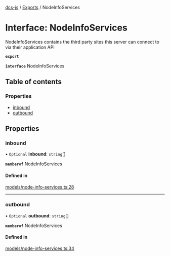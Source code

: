 [dcs-js](../README.md) / [Exports](../modules.md) / NodeInfoServices

# Interface: NodeInfoServices

NodeInfoServices contains the third party sites this server can connect to via their application API

**`export`**

**`interface`** NodeInfoServices

## Table of contents

### Properties

- [inbound](NodeInfoServices.md#inbound)
- [outbound](NodeInfoServices.md#outbound)

## Properties

### <a id="inbound" name="inbound"></a> inbound

• `Optional` **inbound**: `string`[]

**`memberof`** NodeInfoServices

#### Defined in

[models/node-info-services.ts:28](https://github.com/unfoldingWord/dcs-js/blob/dd84989/models/node-info-services.ts#L28)

___

### <a id="outbound" name="outbound"></a> outbound

• `Optional` **outbound**: `string`[]

**`memberof`** NodeInfoServices

#### Defined in

[models/node-info-services.ts:34](https://github.com/unfoldingWord/dcs-js/blob/dd84989/models/node-info-services.ts#L34)
